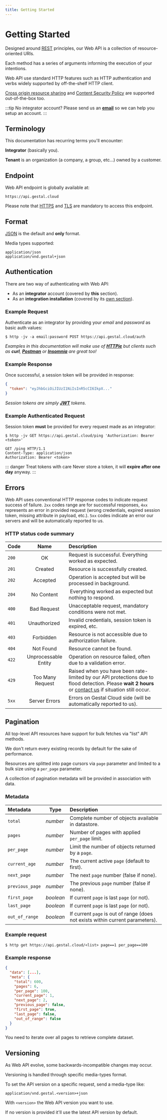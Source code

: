 ```yaml
---
title: Getting Started
---
```


# Getting Started

Designed around [REST](https://en.wikipedia.org/wiki/Representational_state_transfer) principles,
our Web API is a collection of resource-oriented URIs.

Each method has a series of arguments informing the execution of your intentions.

Web API use standard HTTP features such as HTTP authentication and verbs widely supported by off-the-shelf HTTP client.

[Cross origin resource sharing](https://en.wikipedia.org/wiki/Cross-origin_resource_sharing) and [Content Security Policy](https://en.wikipedia.org/wiki/Content_Security_Policy) are supported out-of-the-box too.

:::tip No integrator account?
  Please send us an [__email__](mailto:dev@jygatech.com?subject=Integrator&nbsp;Account) so we can help you setup an account.
:::

## Terminology

This documentation has recurring terms you'll encounter:

__Integrator__ (basically you).

__Tenant__ is an organization (a company, a group, etc...) owned by a customer.


## Endpoint

Web API endpoint is globally available at:

```
https://api.gestal.cloud
```

Please note that [HTTPS](https://en.wikipedia.org/wiki/HTTPS) and [TLS](https://en.wikipedia.org/wiki/Transport_Layer_Security) are mandatory to access this endpoint.


## Format

[JSON](http://www.json.org) is the default and __only__ format.

Media types supported:

```
application/json
application/vnd.gestal+json
```

## Authentication

There are two way of authenticating with Web API:

* As an __integrator__ account (covered by __this__ section).
* As an __integration installation__ (covered by its [own section](/api/installations.html#authenticate-as-installation.html)).


### Example Request

Authenticate as an integrator by providing your _email_ and _password_ as basic auth values:

```
$ http -jv -a email:password POST https://api.gestal.cloud/auth
```

_Examples in this documentation will make use of [__HTTPie__](https://httpie.org/) but clients such as __curl__, [__Postman__](https://www.getpostman.com/) or [__Insomnia__](https://insomnia.rest/) are great too!_


### Example Response

Once successful, a session token will be provided in response:

```json
{
  "token": "eyJhbGciOiJIUzI1NiIsInR5cCI6IkpX..."
}
```

_Session tokens are simply [__JWT__](https://jwt.io/) tokens._

### Example Authenticated Request

Session token __must__ be provided for every request made as an integrator:

```
$ http -jv GET https://api.gestal.cloud/ping 'Authorization: Bearer <token>'
```

```
GET /ping HTTP/1.1
Content-Type: application/json
Authorization: Bearer <token>
```

::: danger Treat tokens with care
Never store a token, it will __expire after one day__ anyway.
:::

## Errors

Web API uses conventional HTTP response codes to indicate request success of failure.
`2xx` codes range are for successful responses, `4xx` represents an error in provided request
(wrong credentials, expired session token, missing attribute in payload, etc.).
`5xx` codes indicate an error our servers and will be automatically reported to us.

### HTTP status code summary

| Code | Name | Description |
| -- |:--:| :-- |
| `200` | OK | Request is successful. Everything worked as expected. |
| `201` | Created | Resource is successfully created. |
| `202` | Accepted | Operation is accepted but will be processed in background. |
| `204` | No Content | Everything worked as expected but nothing to respond. |
| `400` | Bad Request | Unacceptable request, mandatory conditions were not met. |
| `401` | Unauthorized | Invalid credentials, session token is expired, etc. |
| `403` | Forbidden | Resource is not accessible due to authorization failure. |
| `404` | Not Found | Resource cannot be found. |
| `422` | Unprocessable Entity | Operation on resource failed, often due to a validation error. |
| `429` | Too Many Request | Raised when you have been rate-limited by our API protections due to flood detection. Please __wait 2 hours__ or [contact us](mailto:noc@jygatech.com?subject=Rate&nbsp;Limited&nbsp;) if situation still occur.
| `5xx` | Server Errors | Errors on Gestal Cloud side (will be automatically reported to us). |

## Pagination

All top-level API resources have support for bulk fetches via "list" API methods.

We don't return every existing records by default for the sake of performance.

Resources are splitted into page cursors via `page` parameter and limited to a bulk size using a `per_page` parameter.

A collection of pagination metadata will be provided in association with data.

### Metadata

| Metadata | Type | Description |
| :-- | -- | :-- |
| `total` | _number_ | Complete number of objects available in datastore. |
| `pages` | _number_ | Number of pages with applied `per_page` limit. |
| `per_page` | _number_ | Limit the number of objects returned by a `page`. |
| `current_age` | _number_ | The current active `page` (default to first). |
| `next_page` | _number_ | The next `page` number (false if none). |
| `previous_page` | _number_ | The previous `page` number (false if none). |
| `first_page` | _boolean_ | If current `page` is last `page` (or not). |
| `last_page` | _boolean_ | If current `page` is last `page` (or not). |
| `out_of_range` | _boolean_ | If current `page` is out of range (does not exists within current parameters). |


### Example request

```
$ http get https://api.gestal.cloud/<list> page==1 per_page==100
```

### Example response

```json
{
  "data": [...],
  "meta": {
    "total": 600,
    "pages": 6,
    "per_page": 100,
    "current_page": 1,
    "next_page": 2,
    "previous_page": false,
    "first_page": true,
    "last_page": false,
    "out_of_range": false
  }
}
```

You need to iterate over all pages to retrieve complete dataset.

## Versioning

As Web API evolve, some backwards-incompatible changes may occur.

Versioning is handled through specific media-types format.

To set the API version on a specific request, send a media-type like:

```
application/vnd.gestal.<version>+json
```

With `<version>` the Web API version you want to use.

If no version is provided it'll use the latest API version by default.
